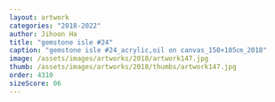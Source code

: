 ```yaml
---
layout: artwork
categories: "2018-2022"
author: Jihoon Ha
title: "gemstone isle #24"
caption: "gemstone isle #24_acrylic,oil on canvas_150×105㎝_2018"
image: /assets/images/artworks/2018/artwork147.jpg
thumb: /assets/images/artworks/2018/thumbs/artwork147.jpg
order: 4310
sizeScore: 06
---
```

